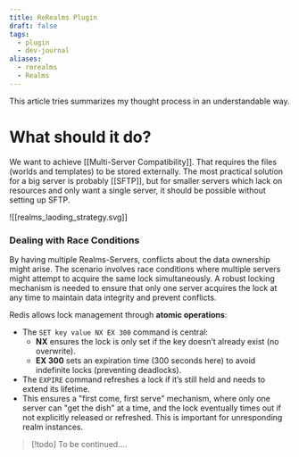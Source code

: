 ```yaml
---
title: ReRealms Plugin
draft: false
tags:
  - plugin
  - dev-journal
aliases:
  - rerealms
  - Realms
---
```

This article tries summarizes my thought process in an understandable way. 

# What should it do?

We want to achieve [[Multi-Server Compatibility]]. 
That requires the files (worlds and templates) to be stored externally. The most practical solution for a big server is probably [[SFTP]], but for smaller servers which lack on resources and only want a single server, it should be possible without setting up SFTP.

![[realms_laoding_strategy.svg]]



### Dealing with Race Conditions 
By having multiple Realms-Servers, conflicts about the data ownership might arise.
The scenario involves race conditions where multiple servers might attempt to acquire the same lock simultaneously. A robust locking mechanism is needed to ensure that only one server acquires the lock at any time to maintain data integrity and prevent conflicts.

Redis allows lock management through **atomic operations**:
- The `SET key value NX EX 300` command is central:
    - **NX** ensures the lock is only set if the key doesn’t already exist (no overwrite).
    - **EX 300** sets an expiration time (300 seconds here) to avoid indefinite locks (preventing deadlocks).
- The `EXPIRE` command refreshes a lock if it’s still held and needs to extend its lifetime.
- This ensures a "first come, first serve" mechanism, where only one server can "get the dish" at a time, and the lock eventually times out if not explicitly released or refreshed.
  This is important for unresponding realm instances.


> [!todo]
> To be continued....

